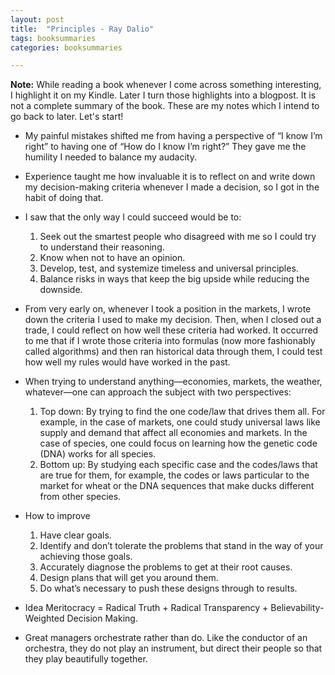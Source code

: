 ```yaml
---
layout: post
title:  "Principles - Ray Dalio"
tags: booksummaries
categories: booksummaries

---
```


**Note:** While reading a book whenever I come across something interesting, I highlight it on my Kindle. Later I turn those highlights into a blogpost. It is not a complete summary of the book. These are my notes which I intend to go back to later. Let's start!


- My painful mistakes shifted me from having a perspective of “I know I’m right” to having one of “How do I know I’m right?” They gave me the humility I needed to balance my audacity.

- Experience taught me how invaluable it is to reflect on and write down my decision-making criteria whenever I made a decision, so I got in the habit of doing that.

- I saw that the only way I could succeed would be to:
  1. Seek out the smartest people who disagreed with me so I could try to understand their reasoning.
  2. Know when not to have an opinion.
  3. Develop, test, and systemize timeless and universal principles.
  4. Balance risks in ways that keep the big upside while reducing the downside.

- From very early on, whenever I took a position in the markets, I wrote down the criteria I used to make my decision. Then, when I closed out a trade, I could reflect on how well these criteria had worked. It occurred to me that if I wrote those criteria into formulas (now more fashionably called algorithms) and then ran historical data through them, I could test how well my rules would have worked in the past.

- When trying to understand anything—economies, markets, the weather, whatever—one can approach the subject with two perspectives:
  1. Top down: By trying to find the one code/law that drives them all. For example, in the case of markets, one could study universal laws like supply and demand that affect all economies and markets. In the case of species, one could focus on learning how the genetic code (DNA) works for all species.
  2. Bottom up: By studying each specific case and the codes/laws that are true for them, for example, the codes or laws particular to the market for wheat or the DNA sequences that make ducks different from other species.
- How to improve
  1. Have clear goals.
  2. Identify and don’t tolerate the problems that stand in the way of your achieving those goals.
  3. Accurately diagnose the problems to get at their root causes.
  4. Design plans that will get you around them.
  5. Do what’s necessary to push these designs through to results.

- Idea Meritocracy = Radical Truth + Radical Transparency + Believability-Weighted Decision Making.

- Great managers orchestrate rather than do. Like the conductor of an orchestra, they do not play an instrument, but direct their people so that they play beautifully together.
